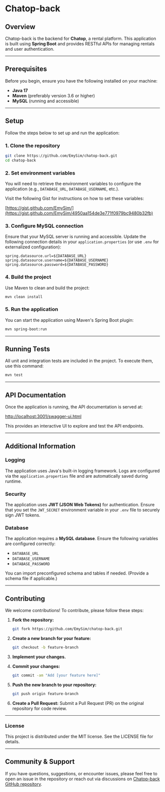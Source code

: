 # Chatop-back

## Overview

Chatop-back is the backend for **Chatop**, a rental platform. This application is built using **Spring Boot** and provides RESTful APIs for managing rentals and user authentication.

---

## Prerequisites

Before you begin, ensure you have the following installed on your machine:

- **Java 17**
- **Maven** (preferably version 3.6 or higher)
- **MySQL** (running and accessible)

---

## Setup

Follow the steps below to set up and run the application:

### 1. **Clone the repository**

```bash
git clone https://github.com/EmySim/chatop-back.git
cd chatop-back
```

### 2. **Set environment variables**

You will need to retrieve the environment variables to configure the application (e.g., `DATABASE_URL`, `DATABASE_USERNAME`, etc.).

Visit the following Gist for instructions on how to set these variables:

[https://gist.github.com/EmySim/](https://gist.github.com/EmySim/4950aa154de3e771f0979bc9480b32fb)

### 3. **Configure MySQL connection**

Ensure that your MySQL server is running and accessible. Update the following connection details in your `application.properties` (or use `.env` for externalized configuration):

```properties
spring.datasource.url=${DATABASE_URL}
spring.datasource.username=${DATABASE_USERNAME}
spring.datasource.password=${DATABASE_PASSWORD}
```

### 4. **Build the project**

Use Maven to clean and build the project:

```bash
mvn clean install
```

### 5. **Run the application**

You can start the application using Maven's Spring Boot plugin:

```bash
mvn spring-boot:run
```

---

## Running Tests

All unit and integration tests are included in the project. To execute them, use this command:

```bash
mvn test
```

---

## API Documentation

Once the application is running, the API documentation is served at:

[http://localhost:3001/swagger-ui.html](http://localhost:3001/swagger-ui.html)

This provides an interactive UI to explore and test the API endpoints.

---

## Additional Information

### Logging
The application uses Java's built-in logging framework. Logs are configured via the `application.properties` file and are automatically saved during runtime.

### Security
The application uses **JWT (JSON Web Tokens)** for authentication. Ensure that you set the `JWT_SECRET` environment variable in your `.env` file to securely sign JWT tokens.

### Database
The application requires a **MySQL database**. Ensure the following variables are configured correctly:

- `DATABASE_URL`
- `DATABASE_USERNAME`
- `DATABASE_PASSWORD`

You can import preconfigured schema and tables if needed. (Provide a schema file if applicable.)

---

## Contributing

We welcome contributions! To contribute, please follow these steps:

1. **Fork the repository:**

   ```bash
   git fork https://github.com/EmySim/chatop-back.git
   ```

2. **Create a new branch for your feature:**

   ```bash
   git checkout -b feature-branch
   ```

3. **Implement your changes.**

4. **Commit your changes:**

   ```bash
   git commit -am "Add [your feature here]"
   ```

5. **Push the new branch to your repository:**

   ```bash
   git push origin feature-branch
   ```

6. **Create a Pull Request:**
   Submit a Pull Request (PR) on the original repository for code review.

---

### License

This project is distributed under the MIT license. See the LICENSE file for details.

---

## Community & Support

If you have questions, suggestions, or encounter issues, please feel free to open an issue in the repository or reach out via discussions on [Chatop-back GitHub repository](https://github.com/EmySim/chatop-back).